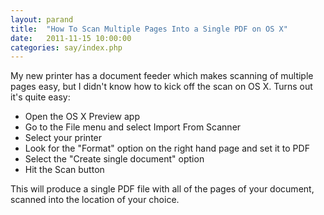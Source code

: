 ```yaml
---
layout: parand
title:  "How To Scan Multiple Pages Into a Single PDF on OS X"
date:   2011-11-15 10:00:00
categories: say/index.php
---
```

My new printer has a document feeder which makes scanning of multiple pages easy, but I didn't know how to kick off the scan on OS X. Turns out it's quite easy:

* Open the OS X Preview app
* Go to the File menu and select Import From Scanner
* Select your printer
* Look for the "Format" option on the right hand page and set it to PDF
* Select the "Create single document" option
* Hit the Scan button

This will produce a single PDF file with all of the pages of your document, scanned into the location of your choice.
